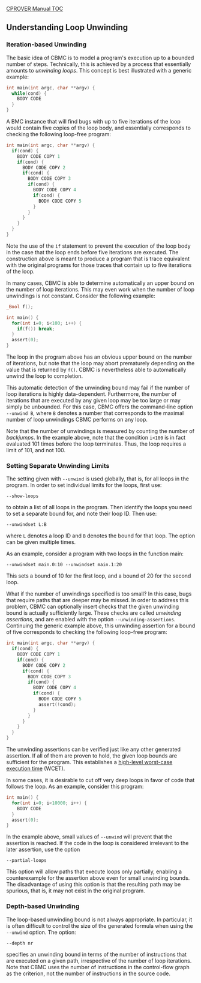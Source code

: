 [CPROVER Manual TOC](../../)

## Understanding Loop Unwinding

### Iteration-based Unwinding

The basic idea of CBMC is to model a program's execution up to a
bounded number of steps. Technically, this is achieved by a process that
essentially amounts to *unwinding loops*. This concept is best
illustrated with a generic example:

```C
int main(int argc, char **argv) {
  while(cond) {
    BODY CODE
  }
}
```

A BMC instance that will find bugs with up to five iterations of the
loop would contain five copies of the loop body, and essentially
corresponds to checking the following loop-free program:

```C
int main(int argc, char **argv) {
  if(cond) {
    BODY CODE COPY 1
    if(cond) {
      BODY CODE COPY 2
      if(cond) {
        BODY CODE COPY 3
        if(cond) {
          BODY CODE COPY 4
          if(cond) {
            BODY CODE COPY 5
          }
        }
      }
    }
  }
}
```

Note the use of the `if` statement to prevent the execution of the loop
body in the case that the loop ends before five iterations are executed.
The construction above is meant to produce a program that is trace
equivalent with the original programs for those traces that contain up
to five iterations of the loop.

In many cases, CBMC is able to determine automatically an upper bound on
the number of loop iterations. This may even work when the number of
loop unwindings is not constant. Consider the following example:

```C
_Bool f();

int main() {
  for(int i=0; i<100; i++) {
    if(f()) break;
  }
  assert(0);
}
```

The loop in the program above has an obvious upper bound on the number
of iterations, but note that the loop may abort prematurely depending on
the value that is returned by `f()`. CBMC is nevertheless able to
automatically unwind the loop to completion.

This automatic detection of the unwinding bound may fail if the number
of loop iterations is highly data-dependent. Furthermore, the number of
iterations that are executed by any given loop may be too large or may
simply be unbounded. For this case, CBMC offers the command-line option
`--unwind B`, where `B` denotes a number that corresponds to the maximal
number of loop unwindings CBMC performs on any loop.

Note that the number of unwindings is measured by counting the number of
*backjumps*. In the example above, note that the condition `i<100` is in
fact evaluated 101 times before the loop terminates. Thus, the loop
requires a limit of 101, and not 100.

### Setting Separate Unwinding Limits

The setting given with `--unwind` is used globally, that is, for all
loops in the program. In order to set individual limits for the loops,
first use:

    --show-loops

to obtain a list of all loops in the program. Then identify the loops
you need to set a separate bound for, and note their loop ID. Then use:

    --unwindset L:B

where `L` denotes a loop ID and `B` denotes the bound for that loop. The
option can be given multiple times.

As an example, consider a program with two loops in the function main:

    --unwindset main.0:10 --unwindset main.1:20

This sets a bound of 10 for the first loop, and a bound of 20 for the
second loop.

What if the number of unwindings specified is too small? In this case,
bugs that require paths that are deeper may be missed. In order to
address this problem, CBMC can optionally insert checks that the given
unwinding bound is actually sufficiently large. These checks are called
*unwinding assertions*, and are enabled with the option
`--unwinding-assertions`. Continuing the generic example above, this
unwinding assertion for a bound of five corresponds to checking the
following loop-free program:

```C
int main(int argc, char **argv) {
  if(cond) {
    BODY CODE COPY 1
    if(cond) {
      BODY CODE COPY 2
      if(cond) {
        BODY CODE COPY 3
        if(cond) {
          BODY CODE COPY 4
          if(cond) {
            BODY CODE COPY 5
            assert(!cond);
          }
        }
      }
    }
  }
}
```

The unwinding assertions can be verified just like any other generated
assertion. If all of them are proven to hold, the given loop bounds are
sufficient for the program. This establishes a [high-level worst-case
execution time](http://en.wikipedia.org/wiki/Worst-case_execution_time)
(WCET).

In some cases, it is desirable to cut off very deep loops in favor of
code that follows the loop. As an example, consider this program:

```C
int main() {
  for(int i=0; i<10000; i++) {
    BODY CODE
  }
  assert(0);
}
```

In the example above, small values of `--unwind` will prevent that the
assertion is reached. If the code in the loop is considered irrelevant
to the later assertion, use the option

    --partial-loops

This option will allow paths that execute loops only partially, enabling
a counterexample for the assertion above even for small unwinding
bounds. The disadvantage of using this option is that the resulting path
may be spurious, that is, it may not exist in the original program.

### Depth-based Unwinding

The loop-based unwinding bound is not always appropriate. In particular,
it is often difficult to control the size of the generated formula when
using the `--unwind` option. The option:

    --depth nr

specifies an unwinding bound in terms of the number of instructions that
are executed on a given path, irrespective of the number of loop
iterations. Note that CBMC uses the number of instructions in the
control-flow graph as the criterion, not the number of instructions in
the source code.

